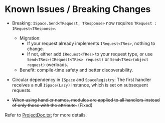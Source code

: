 # Known Issues / Breaking Changes

- Breaking: `ISpace.Send<TRequest, TResponse>` now requires `TRequest : IRequest<TResponse>`.
  - Migration:
    - If your request already implements `IRequest<TRes>`, nothing to change.
    - If not, either add `IRequest<TRes>` to your request type, or use `Send<TRes>(IRequest<TRes> request)` or `Send<TRes>(object request)` overloads.
  - Benefit: compile-time safety and better discoverability.

- Circular dependency in `ISpace` and `SpaceRegistry`: The first handler receives a null `ISpace(Lazy)` instance, which is set on subsequent requests.
- ~~When using handler names, modules are applied to all handlers instead of only those with the attribute.~~ (Fixed)

Refer to [ProjectDoc.txt](ProjectDoc.txt) for more details.
